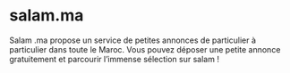 # salam.ma
Salam .ma propose un service de petites annonces de particulier à particulier dans toute le Maroc. Vous pouvez déposer une petite annonce gratuitement et parcourir l’immense sélection sur salam !
